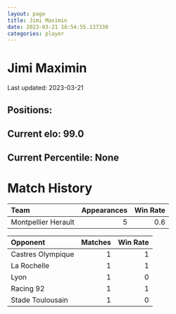 ```yaml
---  
layout: page  
title: Jimi Maximin  
date: 2023-03-21 18:54:55.137330  
categories: player  
---
```

# Jimi Maximin


Last updated: 2023-03-21
## Positions: 

## Current elo: 99.0

## Current Percentile: None

# Match History


| Team                |   Appearances |   Win Rate |
|:--------------------|--------------:|-----------:|
| Montpellier Herault |             5 |        0.6 |

| Opponent          |   Matches |   Win Rate |
|:------------------|----------:|-----------:|
| Castres Olympique |         1 |          1 |
| La Rochelle       |         1 |          1 |
| Lyon              |         1 |          0 |
| Racing 92         |         1 |          1 |
| Stade Toulousain  |         1 |          0 |